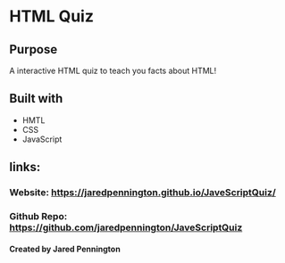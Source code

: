 # HTML Quiz

## Purpose
A interactive HTML quiz to teach you facts about HTML!

## Built with
* HMTL
* CSS
* JavaScript




## links:

### Website: https://jaredpennington.github.io/JaveScriptQuiz/

### Github Repo: https://github.com/jaredpennington/JaveScriptQuiz

#### Created by Jared Pennington